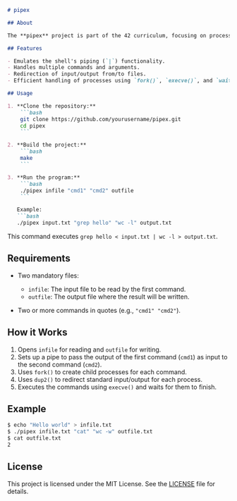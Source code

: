 ```md
# pipex

## About

The **pipex** project is part of the 42 curriculum, focusing on process management and inter-process communication in Unix-like systems. This project recreates the behavior of the shell's piping mechanism (`|`) using file descriptors, `pipe()`, and `dup2()` system calls, allowing one command's output to be passed as input to another.

## Features

- Emulates the shell's piping (`|`) functionality.
- Handles multiple commands and arguments.
- Redirection of input/output from/to files.
- Efficient handling of processes using `fork()`, `execve()`, and `wait()` system calls.

## Usage

1. **Clone the repository:**
    ```bash
    git clone https://github.com/yourusername/pipex.git
    cd pipex
    ```

2. **Build the project:**
    ```bash
    make
    ```

3. **Run the program:**
    ```bash
    ./pipex infile "cmd1" "cmd2" outfile
    ```

   Example:
   ```bash
   ./pipex input.txt "grep hello" "wc -l" output.txt
   ```

   This command executes `grep hello < input.txt | wc -l > output.txt`.

## Requirements

- Two mandatory files:
  - `infile`: The input file to be read by the first command.
  - `outfile`: The output file where the result will be written.

- Two or more commands in quotes (e.g., `"cmd1" "cmd2"`).

## How it Works

1. Opens `infile` for reading and `outfile` for writing.
2. Sets up a pipe to pass the output of the first command (`cmd1`) as input to the second command (`cmd2`).
3. Uses `fork()` to create child processes for each command.
4. Uses `dup2()` to redirect standard input/output for each process.
5. Executes the commands using `execve()` and waits for them to finish.

## Example

```bash
$ echo "Hello world" > infile.txt
$ ./pipex infile.txt "cat" "wc -w" outfile.txt
$ cat outfile.txt
2
```

## License

This project is licensed under the MIT License. See the [LICENSE](LICENSE) file for details.
```
